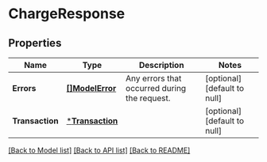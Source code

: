 # ChargeResponse

## Properties

 Name            | Type                               | Description                                  | Notes                        
-----------------|------------------------------------|----------------------------------------------|------------------------------
 **Errors**      | [**[]ModelError**](Error.md)       | Any errors that occurred during the request. | [optional] [default to null] 
 **Transaction** | [***Transaction**](Transaction.md) |                                              | [optional] [default to null] 

[[Back to Model list]](../README.md#documentation-for-models) [[Back to API list]](../README.md#documentation-for-api-endpoints) [[Back to README]](../README.md)

